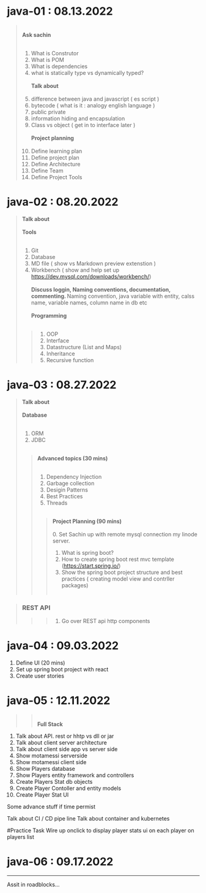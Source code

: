 # java-01 : 08.13.2022
><br><strong>   Ask sachin</strong><br><br>
> 1. What is Construtor
> 2. What is POM
> 3. What is dependencies
> 4. what is statically type vs dynamically typed?<br><br>
> <strong>Talk about</strong><br><br>
> 1. difference between java and javascript ( es script )
> 2. bytecode ( what is it : analogy english language )
> 3. public private
> 4. information hiding and encapsulation
> 5. Class vs object ( get in to interface later )<br><br>
> <strong>Project planning</strong><br><br>
> 1. Define learning plan
> 2. Define project plan
> 3. Define Architecture
> 4. Define Team
> 5. Define Project Tools


# java-02 : 08.20.2022
><strong>Talk about</strong><br><br>
><strong>Tools</strong><br><br>
>1. Git
>2. Database
>3. MD file ( show vs Markdown preview extenstion )
>4. Workbench ( show and help set up https://dev.mysql.com/downloads/workbench/)<br><br>
><strong>Discuss loggin, Naming conventions, documentation, commenting. </strong>
>Naming convention, java variable with entity, calss name, variable names, column name in db etc<br><br>
><strong>Programming</strong><br><br>
>>1. OOP
>>2. Interface
>>3. Datastructure (List and Maps)
>>4. Inheritance
>>5. Recursive function


# java-03 : 08.27.2022
><strong>Talk about<br><br>Database </strong><br><br>
>1. ORM
>2. JDBC<br><br>
>><strong>Advanced topics (30 mins)</strong><br><br>
>>1. Dependency Injection
>>2. Garbage collection
>>3. Desigin Patterns
>>4. Best Practices
>>5. Threads<br><br>
>>><strong>Project Planning (90 mins)</strong><br><br>
>>>0. Set Sachin up with remote mysql connection my linode server.
>>>1. What is spring boot?
>>>2. How to create spring boot rest mvc template (https://start.spring.io/)
>>>3. Show the spring boot project structure and best practices ( creating model view and contrller packages)<br><br>

> ### REST API
>>>1. Go over REST api http components


# java-04 : 09.03.2022

1. Define UI (20 mins)
2. Set up spring boot project with react
3. Create user stories


# java-05 : 12.11.2022
>><br><strong>Full Stack</strong></br> 
1. Talk about API. rest or hhtp vs dll or jar
2. Talk about client server architecture
3. Talk about client side app vs server side
4. Show motamessi serverside
5. Show motamessi client side
1. Show Players database
1. Show Players entity framework and controllers
1. Create Players Stat db objects
1. Create Player Contoller and entity models
1. Create Player Stat UI


Some advance stuff if time permist

Talk about CI / CD pipe line 
Talk about container and kubernetes

#Practice Task
 Wire up onclick to display player stats ui on each player on players list


# java-06 : 09.17.2022
<hr/>
Assit in roadblocks...